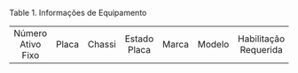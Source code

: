 <div id="d117689e1" class="table">

<div class="table-title">

Table 1. Informações de
Equipamento

</div>

<div class="table-contents">

|                   |       |        |              |       |        |                       |         |                    |           |
| :---------------: | :---: | :----: | :----------: | :---: | :----: | :-------------------: | :-----: | :----------------: | :-------: |
| Número Ativo Fixo | Placa | Chassi | Estado Placa | Marca | Modelo | Habilitação Requerida | RENAVAM | Próxima Manutenção | Motorista |

</div>

</div>
